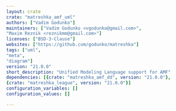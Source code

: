 ```yaml
---
layout: crate
crate: "matreshka_amf_uml"
authors: ["Vadim Godunko"]
maintainers: ["Vadim Godunko <vgodunko@gmail.com>",
"Maxim Reznik <reznikmm@gmail.com>"]
licenses: ["BSD-3-Clause"]
websites: ["https://github.com/godunko/matreshka"]
tags: ["uml",
"meta",
"diagram"]
version: "21.0.0"
short_description: "Unified Modeling Language support for AMF"
dependencies: [{crate: "matreshka_amf_dd", version: "21.0.0"},
{crate: "matreshka_league", version: "21.0.0"}]
configuration_variables: []
configuration_values: []

---
```



